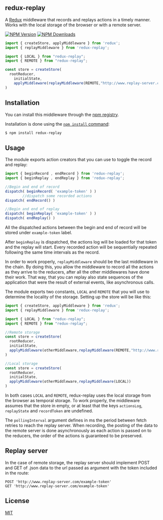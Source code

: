 ## redux-replay

A [Redux](https://redux.js.org/) middleware that records and replays actions in a timely manner. Works with the local storage of the browser or with a remote server.

  [![NPM Version][npm-image]][npm-url] [![NPM Downloads][downloads-image]][downloads-url]


```js
import { createStore, applyMiddleware } from 'redux';
import { replayMiddleware } from 'redux-replay';

import { LOCAL } from "redux-replay";
import { REMOTE } from "redux-replay";

const store = createStore(
  rootReducer,
	initialState, 
	applyMiddleware(replayMiddleware(REMOTE,"http://www.replay-server.com",pollingInterval))
)
```

## Installation

You can install this middleware through the [npm registry](https://www.npmjs.com/).

Installation is done using the [`npm install` command](https://docs.npmjs.com/getting-started/installing-npm-packages-locally):

```bash
$ npm install redux-replay
```

## Usage

The module exports action creators that you can use to toggle the record and replay:

```js
import { beginRecord , endRecord } from 'redux-replay';
import { beginReplay , endReplay } from 'redux-replay';

//Begin and end of record
dispatch( beginRecord( 'example-token' ) )
		//dispatch some recorded actions
dispatch( endRecord() )

//Begin and end of replay
dispatch( beginReplay( 'example-token' ) )
dispatch( endReplay() )
```
All the dispatched actions between the begin and end of record will be stored under `example-token` label.

After `beginReplay` is dispatched, the actions log will be loaded for that token and the replay will start. Every recorded action will be sequentially repeated following the same time intervals as the record.

In order to work properly, `replayMiddleware` should be the last middleware in the chain. By doing this, you allow the middleware to record all the actions as they arrive to the reducers, after all the other middlewares have done their work. That way, that you can replay also state sequences of the application that were the result of external events, like asynchronous calls.

The module exports two constants, `LOCAL` and `REMOTE` that you will use to determine the locality of the storage. Setting up the store will be like this:
```js
import { createStore, applyMiddleware } from 'redux';
import { replayMiddleware } from 'redux-replay';

import { LOCAL } from "redux-replay";
import { REMOTE } from "redux-replay";

//Remote storage
const store = createStore(
  rootReducer,
  initialState, 
  applyMiddleware(otherMiddleware,replayMiddleware(REMOTE,"http://www.replay-server.com",pollingInterval))
)

//Local storage
const store = createStore(
  rootReducer,
  initialState, 
  applyMiddleware(otherMiddleware,replayMiddleware(LOCAL))
)
```
In both cases `LOCAL` and `REMOTE`, redux-replay uses the local storage from the browser as temporal storage. To work properly, the middleware assumes that the store in empty, or at least that the keys `actionsLog`, `replayState` and `recordToken` are undefined.

The `pollingInterval` argument defines in ms the period between fetch retries to reach the replay server. When recording, the posting of the data to the remote server is done asynchronously as each action is passed on to the reducers, the order of the actions is guaranteed to be preserved.

## Replay server
In the case of remote storage, the replay server should implement POST and GET of .json data to the url passed as argument with the token included in the route:
```
POST 'http://www.replay-server.com/example-token'
GET 'http://www.replay-server.com/example-token'
```

## License

[MIT](LICENSE)

[npm-image]: https://img.shields.io/npm/v/redux-replay.svg
[npm-url]: https://npmjs.org/package/redux-replay
[downloads-image]: https://img.shields.io/npm/dm/redux-replay.svg
[downloads-url]: https://npmjs.org/package/redux-replay
